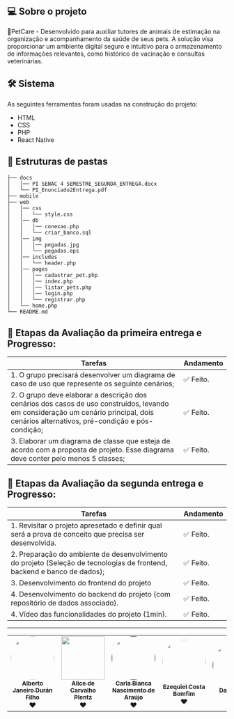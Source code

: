 <h1 align="center">
    <img alt="" title="Banner do projeto" src="./assets/senac-ead-logo.jpg"/>
</h1>

## 💻 Sobre o projeto

🐾PetCare - Desenvolvido para auxiliar tutores de animais de estimação na organização e acompanhamento da saúde de seus pets. A solução visa proporcionar um ambiente digital seguro e intuitivo para o armazenamento de informações relevantes, como histórico de vacinação e consultas veterinárias.

## 🛠 Sistema

As seguintes ferramentas foram usadas na construção do projeto:
- HTML
- CSS
- PHP
- React Native

## 📂 Estruturas de pastas

```
├── docs
│   │── PI SENAC 4 SEMESTRE_SEGUNDA_ENTREGA.docx
│   └── PI_Enunciado2Entrega.pdf
├── mobile  
├── web  
│   │── css
│   │   └── style.css
│   │── db
│   │   │── conexao.php
│   │   └── criar_banco.sql
│   │── img
│   │   │── pegadas.jpg
│   │   └── pegadas.eps
│   │── includes
│   │   └── header.php
│   │── pages
│   │   │── cadastrar_pet.php
│   │   │── index.php
│   │   │── listar_pets.php
│   │   │── login.php
│   │   └── registrar.php
│   └── home.php
└── README.md
```

## 🚧  Etapas da Avaliação da primeira entrega e Progresso:

<table>
  <thead>
    <tr>
      <th>Tarefas</th>
      <th>Andamento</th>      
    </tr>
  </thead>
 <tbody>
    <tr>
      <td>1. O grupo precisará desenvolver um diagrama de caso de uso que represente os seguinte cenários;</td>
      <td>✅ Feito.</td>
    </tr>
    <tr>
      <td>2. O grupo deve elaborar a descrição dos cenários dos casos de uso construídos, levando em consideração um cenário principal, dois cenários alternativos, pré-condição e pós-condição;</td>
      <td>✅ Feito.</td>
    </tr>    
    <tr>
      <td>3. Elaborar um diagrama de classe que esteja de acordo com a proposta de projeto. Esse diagrama deve conter pelo menos 5 classes;</td>
      <td>✅ Feito.</td>
    </tr>
   </tbody>
</table>

## 🚧  Etapas da Avaliação da segunda entrega e Progresso:

<table>
  <thead>
    <tr>
      <th>Tarefas</th>
      <th>Andamento</th>      
    </tr>
  </thead>
 <tbody>
    <tr>
      <td>1. Revisitar o projeto apresetado e definir qual será a prova de conceito que precisa ser desenvolvida.</td>
      <td>✅ Feito.</td>
    </tr>  
    <tr>
      <td>2. Preparação do ambiente de desenvolvimento do projeto (Seleção de tecnologias de frontend, backend e banco de dados);</td>
      <td>✅ Feito.</td>
    </tr>
    <tr>
      <td>3. Desenvolvimento do frontend do projeto</td>
      <td>✅ Feito.</td>
    </tr>
    <tr>
      <td>4. Desenvolvimento do backend do projeto (com repositório de dados associado).</td>
      <td>✅ Feito.</td>
    </tr>
    <tr>
      <td>4. Vídeo das funcionalidades do projeto (1min).</td>
      <td>✅ Feito.</td>
    </tr>
   </tbody>
</table>

***********

<table>
  <tr>
    <td align="center"><a href="https://www.linkedin.com/in/alberto-janeiro"><img style="border-radius: 50%;" src="https://avatars.githubusercontent.com/u/67593467?v=44" width="100px;" alt=""/><br /><sub><b>Alberto Janeiro Durán Filho</b></sub></a><br />❤️</td>
    <td align="center"><a href="https://www.linkedin.com/in/alice-plentz-0423471b5/"><img border-radius= "50%" src="https://avatars.githubusercontent.com/u/148882261?v=4" width="100px;" alt=""/><br /><sub><b>Alice de Carvalho Plentz</b></sub></a><br />❤️</td>
    <td align="center"><a href=""><img style="border-radius: 50%;" src="https://avatars.githubusercontent.com/u/189549889?v=4" width="100px;" alt=""/><br /><sub><b>Carla Bianca Nascimento de Araújo</b></sub></a><br />❤️</td>
    <td align="center"><a href="https://www.linkedin.com/in/ezequiel-bomfim-b59143151/"><img style="border-radius: 50%;" src="https://avatars.githubusercontent.com/u/44683597?v=4" width="100px;" alt=""/><br /><sub><b>Ezequiel Costa Bomfim</b></sub></a><br />❤️</td>
    <td align="center"><a href=""><img style="border-radius: 50%;" src="" width="100px;" alt=""/><br /><sub><b>Davi Vieira</b></sub></a><br />❤️</td>
  </tr>
</table>
